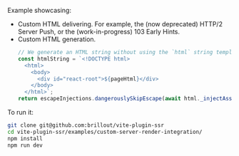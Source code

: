 Example showcasing:
 - Custom HTML delivering. For example, the (now deprecated) HTTP/2 Server Push, or the (work-in-progress) 103 Early Hints.
 - Custom HTML generation.
   ```js
   // We generate an HTML string without using the `html` string template tag
   const htmlString = `<!DOCTYPE html>
     <html>
       <body>
         <div id="react-root">${pageHtml}</div>
       </body>
     </html>`;
   return escapeInjections.dangerouslySkipEscape(await html._injectAssets(htmlString, pageContext));
   ```

To run it:

```bash
git clone git@github.com:brillout/vite-plugin-ssr
cd vite-plugin-ssr/examples/custom-server-render-integration/
npm install
npm run dev
```
